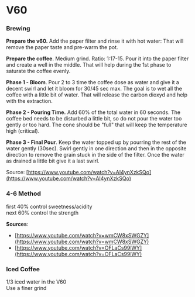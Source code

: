 # V60

### Brewing

**Prepare the v60.** Add the paper filter and rinse it with hot water: That will remove the paper taste and pre-warm the pot.

**Prepare the coffee**. Medium grind. Ratio: 1:17-15. Pour it into the paper filter and create a well in the middle. That will help during the 1st phase to saturate the coffee evenly.

**Phase 1 - Bloom**. Pour 2 to 3 time the coffee dose as water and give it a decent swirl and let it bloom for 30/45 sec max. The goal is to wet all the coffee with a little bit of water. That will release the carbon dioxyd and help with the extraction. 

**Phase 2 - Pouring Time.** Add 60% of the total water in 60 seconds. The coffee bed needs to be disturbed a little bit, so do not pour the water too gently or too hard. The cone should be "full" that will keep the temperature high \(critical\).

**Phase 3 - Final Pour**. Keep the water topped up by pourring the rest of the water gently \(30sec\). Swirl gently in one direction and then in the opposite direction to remove the grain stuck in the side of the filter. Once the water as drained a little bit give it a last swirl.

Source: [https://www.youtube.com/watch?v=AI4ynXzkSQo](https://www.youtube.com/watch?v=AI4ynXzkSQo)

### 4-6 Method

first 40% control sweetness/acidity  
next 60% control the strength

**Sources**:

* [https://www.youtube.com/watch?v=wmCW8xSWGZY](https://www.youtube.com/watch?v=wmCW8xSWGZY)
* [https://www.youtube.com/watch?v=OFLaCs99lWY](https://www.youtube.com/watch?v=OFLaCs99lWY)

### Iced Coffee

1/3 iced water in the V60  
Use a finer grind





